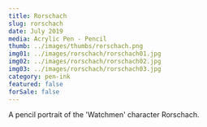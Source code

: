 ```yaml
---
title: Rorschach
slug: rorschach
date: July 2019
media: Acrylic Pen - Pencil
thumb: ../images/thumbs/rorschach.png
img01: ../images/rorschach/rorschach01.jpg
img02: ../images/rorschach/rorschach02.jpg
img03: ../images/rorschach/rorschach03.jpg
category: pen-ink
featured: false
forSale: false
---
```


A pencil portrait of the 'Watchmen' character Rorschach.